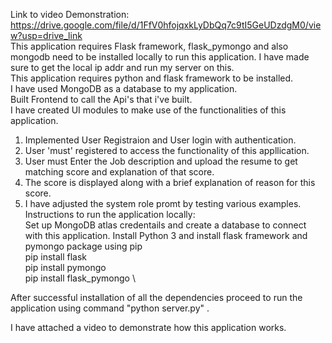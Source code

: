 Link to video Demonstration: https://drive.google.com/file/d/1FfV0hfojqxkLyDbQq7c9tI5GeUDzdgM0/view?usp=drive_link \
This application requires Flask framework, flask_pymongo and also mongodb need to be installed locally to run this application.
I have made sure to get the local ip addr and run my server on this. \
This application requires python and flask framework to be installed. \
I have used MongoDB as a database to my application. \
Built Frontend to call the Api's that i've built.\
I have created UI modules to make use of the functionalities of this application.
1) Implemented User Registraion and User login with authentication. 
2) User 'must' registered to access the functionality of this appllication.
3) User must Enter the Job description and upload the resume to get matching score and explanation of that score.
4) The score is displayed along with a brief explanation of reason for this score.
5) I have adjusted the system role promt by testing various examples.
Instructions to run  the application locally: \
Set up MongoDB atlas credentails and create a database to connect with this application.
Install Python 3 and install flask framework and pymongo package using pip \
pip install flask \
pip install pymongo \
pip install flask_pymongo \

After successful installation of all the dependencies proceed to run the application using command "python server.py" .

I have attached a video to demonstrate how this application works.
